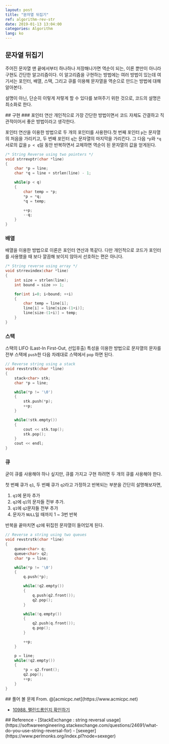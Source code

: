 ```yaml
---
layout: post
title: "문자열 뒤집기"
ref: algorithm-rev-str
date: 2019-01-13 13:04:00
categories: Algorithm
lang: ko
---
```


## 문자열 뒤집기
주어진 문자열 맨 끝에서부터 하나하나 저장해나가면 역순이 되는, 이론 뿐만이 아니라 구현도 간단한
알고리즘이다. 이 알고리즘을 구현하는 방법에는 여러 방법이 있는데 여기서는 포인터, 배열, 스택, 그리고 큐를 이용해 문자열을 역순으로 만드는 방법에 대해 알아본다.

설명이 아닌, 단순히 이렇게 저렇게 할 수 있다를 보여주기 위한 것으로, 코드의 설명은 최소화로 한다.

<div class="divider"></div>
## 구현
### 포인터 연산
개인적으로 가장 간단한 방법이면서 코드 자체도 간결하고 직관적이어서 좋은 방법이라고 생각한다.

포인터 연산을 이용한 방법으로 두 개의 포인터를 사용한다.첫 번째 포인터 `p`는 문자열의 처음을 
가리키고, 두 번째 포인터 `q`는 문자열의 마지막을 가리킨다.
그 다음 `*p`와 `*q` 서로의 값을 `p < q`일 동안 반복하면서 교체하면 역순이 된 문자열의 값을 얻게된다.

```cpp
/* String Reverse using two pointers */
void strrevptr(char *line)
{
    char *p = line;
    char *q = line + strlen(line) - 1;

    while(p < q)
    {
        char temp = *p;
        *p = *q;
        *q = temp;

        ++p;
        --q;
    }
}
```

### 배열
배열을 이용한 방법으로 이론은 포인터 연산과 똑같다. 다만 개인적으로 코드가 포인터를 사용했을 때
보다 깔끔해 보이지 않아서 선호하는 편은 아니다.

```cpp
/* String reverse using array */
void strrevindex(char *line)
{
    int size = strlen(line);
    int bound = size >> 1;

    for(int i=0; i<bound; ++i)
    {
        char temp = line[i];
        line[i] = line[size-(1+i)];
        line[size-(1+i)] = temp;
    }
}
```

### 스택
스택의 LIFO (Last-In First-Out, 선입후출) 특성을 이용한 방법으로 
문자열의 문자를 전부 스택에 `push`한 다음 차례대로 스택에서 `pop` 하면 된다.

```cpp
// Reverse string using a stack
void revstrstk(char *line)
{
    stack<char> stk;
    char *p = line;

    while(*p != '\0')
    {
        stk.push(*p);
        ++p;
    }

    while(!stk.empty())
    {
        cout << stk.top();
        stk.pop();
    }
    cout << endl;
}
```

### 큐
굳이 큐를 사용해야 하나 싶지만, 큐를 가지고 구현 하려면 두 개의 큐를 사용해야 한다.

첫 번째 큐가 `q1`, 두 번째 큐가 `q2`라고 가정하고 반복되는 부분을 간단히 설명해보자면,
1. `q1`에 문자 추가
2. `q2`에 `q1`의 문자들 전부 추가.
3. `q1`에 `q2`문자들 전부 추가
4. 문자가 `NULL`일 때까지 1 ~ 3번 반복

반복을 끝마치면 `q2`에 뒤집힌 문자열이 들어있게 된다.

```cpp
// Reverse a string using two queues
void revstrstk(char *line)
{
    queue<char> q;
    queue<char> q2;
    char *p = line;

    while(*p != '\0')
    {
        q.push(*p);

        while(!q2.empty())
        {
            q.push(q2.front());
            q2.pop();
        }

        while(!q.empty())
        {
            q2.push(q.front());
            q.pop();
        }

        ++p;
    }

    p = line;
    while(!q2.empty())
    {
        *p = q2.front();
        q2.pop();
        ++p;
    }
}
```

<div class="divider"></div>
## 풀어 볼 문제
From. @[acmicpc.net](https://www.acmicpc.net)

- [10988. 팰린드롬인지 확인하기](https://www.acmicpc.net/problem/10988)

<div class="divider"></div>
## Reference
- [StackExchange : string reversal usage](https://softwareengineering.stackexchange.com/questions/24691/what-do-you-use-string-reversal-for)
- [sexeger](https://www.perlmonks.org/index.pl?node=sexeger)
